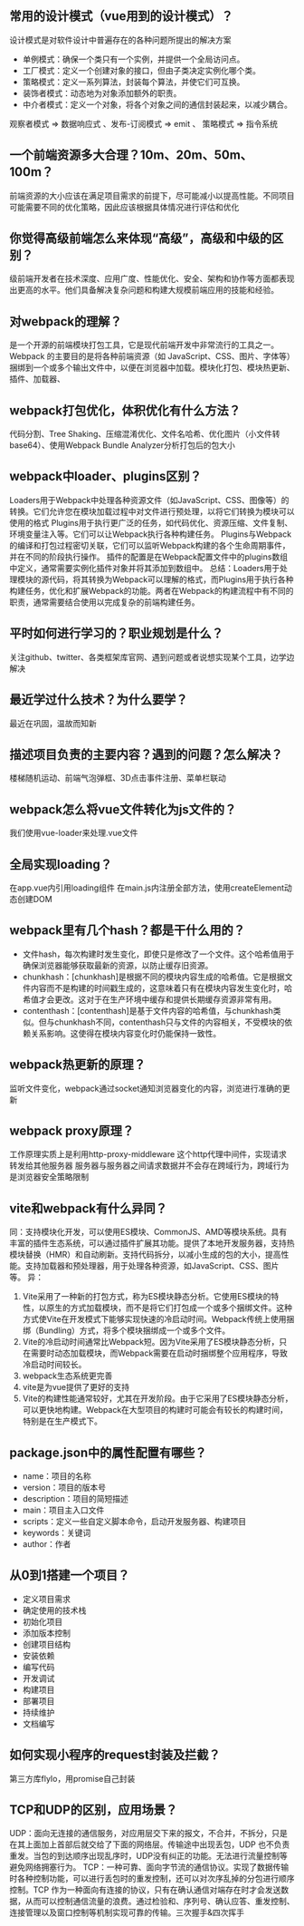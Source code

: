 ## 常用的设计模式（vue用到的设计模式）？
设计模式是对软件设计中普遍存在的各种问题所提出的解决方案
- 单例模式：确保一个类只有一个实例，并提供一个全局访问点。
- 工厂模式：定义一个创建对象的接口，但由子类决定实例化哪个类。
- 策略模式：定义一系列算法，封装每个算法，并使它们可互换。
- 装饰者模式：动态地为对象添加额外的职责。
- 中介者模式：定义一个对象，将各个对象之间的通信封装起来，以减少耦合。

观察者模式 => 数据响应式 、发布-订阅模式 => emit 、 策略模式 => 指令系统

## 一个前端资源多大合理？10m、20m、50m、100m？
前端资源的大小应该在满足项目需求的前提下，尽可能减小以提高性能。不同项目可能需要不同的优化策略，因此应该根据具体情况进行评估和优化

## 你觉得高级前端怎么来体现“高级”，高级和中级的区别？
级前端开发者在技术深度、应用广度、性能优化、安全、架构和协作等方面都表现出更高的水平。他们具备解决复杂问题和构建大规模前端应用的技能和经验。

## 对webpack的理解？
是一个开源的前端模块打包工具，它是现代前端开发中非常流行的工具之一。Webpack 的主要目的是将各种前端资源（如 JavaScript、CSS、图片、字体等）捆绑到一个或多个输出文件中，以便在浏览器中加载。模块化打包、模块热更新、插件、加载器、

## webpack打包优化，体积优化有什么方法？
代码分割、Tree Shaking、压缩混淆优化、文件名哈希、优化图片（小文件转base64）、使用Webpack Bundle Analyzer分析打包后的包大小

## webpack中loader、plugins区别？
Loaders用于Webpack中处理各种资源文件（如JavaScript、CSS、图像等）的转换。它们允许您在模块加载过程中对文件进行预处理，以将它们转换为模块可以使用的格式
Plugins用于执行更广泛的任务，如代码优化、资源压缩、文件复制、环境变量注入等。它们可以让Webpack执行各种构建任务。
Plugins与Webpack的编译和打包过程密切关联，它们可以监听Webpack构建的各个生命周期事件，并在不同的阶段执行操作。
插件的配置是在Webpack配置文件中的plugins数组中定义，通常需要实例化插件对象并将其添加到数组中。
总结：Loaders用于处理模块的源代码，将其转换为Webpack可以理解的格式，而Plugins用于执行各种构建任务，优化和扩展Webpack的功能。两者在Webpack的构建流程中有不同的职责，通常需要结合使用以完成复杂的前端构建任务。

## 平时如何进行学习的？职业规划是什么？
关注github、twitter、各类框架库官网、遇到问题或者说想实现某个工具，边学边解决

## 最近学过什么技术？为什么要学？
最近在巩固，温故而知新

## 描述项目负责的主要内容？遇到的问题？怎么解决？
楼梯随机运动、前端气泡弹框、3D点击事件注册、菜单栏联动

## webpack怎么将vue文件转化为js文件的？
我们使用vue-loader来处理.vue文件

## 全局实现loading？
在app.vue内引用loading组件
在main.js内注册全部方法，使用createElement动态创建DOM

## webpack里有几个hash？都是干什么用的？
- 文件hash，每次构建时发生变化，即使只是修改了一个文件。这个哈希值用于确保浏览器能够获取最新的资源，以防止缓存旧资源。
- chunkhash：[chunkhash]是根据不同的模块内容生成的哈希值。它是根据文件内容而不是构建的时间戳生成的，这意味着只有在模块内容发生变化时，哈希值才会更改。这对于在生产环境中缓存和提供长期缓存资源非常有用。
- contenthash：[contenthash]是基于文件内容的哈希值，与chunkhash类似。但与chunkhash不同，contenthash只与文件的内容相关，不受模块的依赖关系影响。这使得在模块内容变化时仍能保持一致性。

## webpack热更新的原理？
监听文件变化，webpack通过socket通知浏览器变化的内容，浏览进行准确的更新

## webpack proxy原理？
工作原理实质上是利用http-proxy-middleware 这个http代理中间件，实现请求转发给其他服务器
服务器与服务器之间请求数据并不会存在跨域行为，跨域行为是浏览器安全策略限制

## vite和webpack有什么异同？
同：支持模块化开发，可以使用ES模块、CommonJS、AMD等模块系统。具有丰富的插件生态系统，可以通过插件扩展其功能。提供了本地开发服务器，支持热模块替换（HMR）和自动刷新。支持代码拆分，以减小生成的包的大小，提高性能。支持加载器和预处理器，用于处理各种资源，如JavaScript、CSS、图片等。
异：
1. Vite采用了一种新的打包方式，称为ES模块静态分析。它使用ES模块的特性，以原生的方式加载模块，而不是将它们打包成一个或多个捆绑文件。这种方式使Vite在开发模式下能够实现快速的冷启动时间。Webpack传统上使用捆绑（Bundling）方式，将多个模块捆绑成一个或多个文件。
2. Vite的冷启动时间通常比Webpack短。因为Vite采用了ES模块静态分析，只在需要时动态加载模块，而Webpack需要在启动时捆绑整个应用程序，导致冷启动时间较长。
3. webpack生态系统更完善
4. vite是为vue提供了更好的支持
5. Vite的构建性能通常较好，尤其在开发阶段。由于它采用了ES模块静态分析，可以更快地构建。Webpack在大型项目的构建时可能会有较长的构建时间，特别是在生产模式下。

## package.json中的属性配置有哪些？
- name：项目的名称
- version：项目的版本号
- description：项目的简短描述
- main：项目主入口文件
- scripts：定义一些自定义脚本命令，启动开发服务器、构建项目
- keywords：关键词
- author：作者

## 从0到1搭建一个项目？
- 定义项目需求
- 确定使用的技术栈
- 初始化项目
- 添加版本控制
- 创建项目结构
- 安装依赖
- 编写代码
- 开发调试
- 构建项目
- 部署项目
- 持续维护
- 文档编写

## 如何实现小程序的request封装及拦截？
第三方库flyIo，用promise自己封装

## TCP和UDP的区别，应用场景？
UDP：面向无连接的通信服务，对应用层交下来的报文，不合并，不拆分，只是在其上面加上首部后就交给了下面的网络层。传输途中出现丢包，UDP 也不负责重发。当包的到达顺序出现乱序时，UDP没有纠正的功能。无法进行流量控制等避免网络拥塞行为。
TCP：一种可靠、面向字节流的通信协议。实现了数据传输时各种控制功能，可以进行丢包时的重发控制，还可以对次序乱掉的分包进行顺序控制。TCP 作为一种面向有连接的协议，只有在确认通信对端存在时才会发送数据，从而可以控制通信流量的浪费。通过检验和、序列号、确认应答、重发控制、连接管理以及窗口控制等机制实现可靠的传输。三次握手&四次挥手